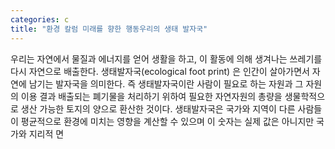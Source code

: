 ```yaml
---
categories: c
title: "환경 칼럼 미래를 향한 행동우리의 생태 발자국"
---
```

우리는 자연에서 물질과 에너지를 얻어 생활을 하고, 이 활동에 의해 생겨나는 쓰레기를 다시 자연으로 배출한다. 생태발자국(ecological foot print) 은 인간이 살아가면서 자연에 남기는 발자국을 의미한다. 즉 생태발자국이란 사람이 필요로 하는 자원과 그 자원의 이용 결과 배출되는 폐기물을 처리하기 위하여 필요한 자연자원의 총량을 생물학적으로 생산 가능한 토지의 양으로 환산한 것이다. 생태발자국은 국가와 지역이 다른 사람들이 평균적으로 환경에 미치는 영향을 계산할 수 있으며 이 숫자는 실제 값은 아니지만 국가와 지리적 면